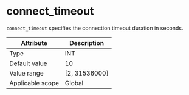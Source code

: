 # connect_timeout

`connect_timeout` specifies the connection timeout duration in seconds.

| **Attribute** | **Description** |
|--------|------------------------------------------------------------------------------------------------------------|
| Type | INT |
| Default value | 10 |
| Value range | \[2, 31536000\] |
| Applicable scope | Global |
